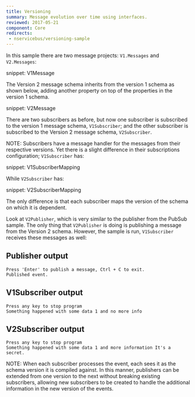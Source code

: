 ```yaml
---
title: Versioning
summary: Message evolution over time using interfaces.
reviewed: 2017-05-21
component: Core
redirects:
 - nservicebus/versioning-sample
---
```


In this sample there are two message projects: `V1.Messages` and `V2.Messages`:

snippet: V1Message

The Version 2 message schema inherits from the version 1 schema as shown below, adding another property on top of the properties in the version 1 schema.

snippet: V2Message

There are two subscribers as before, but now one subscriber is subscribed to the version 1 message schema, `V1Subscriber`; and the other subscriber is subscribed to the Version 2 message schema, `V2Subscriber`.

NOTE: Subscribers have a message handler for the messages from their respective versions. Yet there is a slight difference in their subscriptions configuration; `V1Subscriber` has:

snippet: V1SubscriberMapping

While `V2Subscriber` has:

snippet: V2SubscriberMapping

The only difference is that each subscriber maps the version of the schema on which it is dependent.

Look at `V2Publisher`, which is very similar to the publisher from the PubSub sample. The only thing that `V2Publisher` is doing is publishing a message from the Version 2 schema. However, the sample is run, `V1Subscriber` receives these messages as well:


## Publisher output

```no-highlight
Press 'Enter' to publish a message, Ctrl + C to exit.
Published event.
```


## V1Subscriber output

```no-highlight
Press any key to stop program
Something happened with some data 1 and no more info
```


## V2Subscriber output

```no-highlight
Press any key to stop program
Something happened with some data 1 and more information It's a secret.
```

NOTE: When each subscriber processes the event, each sees it as the schema version it is compiled against. In this manner, publishers can be extended from one version to the next without breaking existing subscribers, allowing new subscribers to be created to handle the additional information in the new version of the events.
